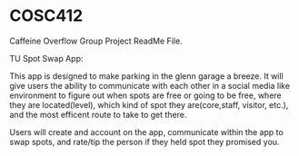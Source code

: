 # COSC412
Caffeine Overflow Group Project ReadMe File.

TU Spot Swap App:

This app is designed to make parking in the glenn garage a breeze. It will give users the ability to communicate with each other in a social media 
like environment to figure out when spots are free or going to be free, where they are located(level), which kind of spot they are(core,staff, visitor, etc.), and the most efficent route to take to get there.

Users will create and account on the app, communicate within the app to swap spots, and rate/tip the person if they held spot they promised you.


